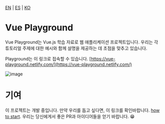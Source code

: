 [EN](README.md) | [ES](README_es.md) | [KO](README_ko.md)

# Vue Playground

Vue Playground는 Vue.js 학습 자료로 웹 애플리케이션 프로젝트입니다. 우리는 각 튜토리얼 주제에 대한 예시와 함께 설명을 제공하는 데 초점을 맞추고 있습니다.

Playground는 이 링크로 접속할 수 있습니다. [https://vue-playground.netlify.com/](https://vue-playground.netlify.com/)

![image](https://user-images.githubusercontent.com/6861191/66323656-538d4980-e94e-11e9-879c-f1cf2581cb9f.png)

# 기여

이 프로젝트는 개발 중입니다.
만약 우리를 돕고 싶다면, 이 링크를 확인바랍니다. [how to start](https://github.com/runyasak/vue-playground/blob/master/CONTRIBUTING.md).
우리는 당신에게서 좋은 PR과 아이디어들을 얻기 바랍니다. 😁

